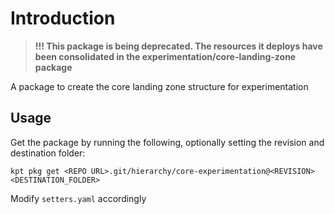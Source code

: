 # Introduction

> **!!! This package is being deprecated. The resources it deploys have been consolidated in the experimentation/core-landing-zone package**

A package to create the core landing zone structure for experimentation

## Usage

Get the package by running the following, optionally setting the revision and destination folder:

`kpt pkg get <REPO URL>.git/hierarchy/core-experimentation@<REVISION> <DESTINATION_FOLDER>`

Modify `setters.yaml` accordingly
